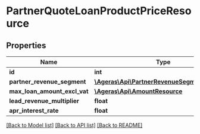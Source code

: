 # PartnerQuoteLoanProductPriceResource

## Properties
Name | Type | Description | Notes
------------ | ------------- | ------------- | -------------
**id** | **int** |  | [optional] 
**partner_revenue_segment** | [**\Ageras\Api\PartnerRevenueSegmentResource**](PartnerRevenueSegmentResource.md) |  | [optional] 
**max_loan_amount_excl_vat** | [**\Ageras\Api\AmountResource**](AmountResource.md) |  | [optional] 
**lead_revenue_multiplier** | **float** |  | [optional] 
**apr_interest_rate** | **float** |  | [optional] 

[[Back to Model list]](../README.md#documentation-for-models) [[Back to API list]](../README.md#documentation-for-api-endpoints) [[Back to README]](../README.md)


